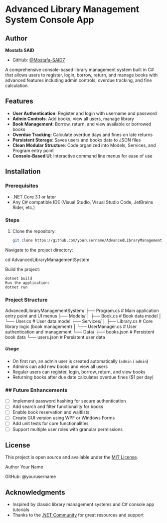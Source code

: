 # Advanced Library Management System Console App
## Author

**Mostafa SAID**  
- GitHub: [@Mostafa-SAID7](https://github.com/Mostafa-SAID7)


A comprehensive console-based library management system built in C# that allows users to register, login, borrow, return, and manage books with advanced features including admin controls, overdue tracking, and fine calculation.

## Features

- **User Authentication**: Register and login with username and password  
- **Admin Controls**: Add books, view all users, manage library  
- **Book Management**: Borrow, return, and view available or borrowed books  
- **Overdue Tracking**: Calculate overdue days and fines on late returns  
- **Persistent Storage**: Saves users and books data to JSON files  
- **Clean Modular Structure**: Code organized into Models, Services, and Program entry point  
- **Console-Based UI**: Interactive command line menus for ease of use  

## Installation

### Prerequisites
- .NET Core 3.1 or later
- Any C# compatible IDE (Visual Studio, Visual Studio Code, JetBrains Rider, etc.)

### Steps
1. Clone the repository:
   ```bash
   git clone https://github.com/yourusername/AdvancedLibraryManagementSystem.git
Navigate to the project directory:

cd AdvancedLibraryManagementSystem

Build the project:
```
dotnet build
Run the application:
dotnet run
```
### Project Structure

AdvancedLibraryManagementSystem/
├── Program.cs                # Main application entry point and UI menus
├── Models/
│   ├── Book.cs              # Book data model
│   └── User.cs              # User data model
├── Services/
│   ├── Library.cs           # Core library logic (book management)
│   └── UserManager.cs       # User authentication and management
└── Data/
    ├── books.json           # Persistent book data
    └── users.json           # Persistent user data
##### Usage

- On first run, an admin user is created automatically (`admin` / `admin`)  
- Admins can add new books and view all users  
- Regular users can register, login, borrow, return, and view books  
- Returning books after due date calculates overdue fines ($1 per day)  


### ## Future Enhancements

- [ ] Implement password hashing for secure authentication  
- [ ] Add search and filter functionality for books  
- [ ] Enable book reservation and waitlists  
- [ ] Create GUI version using WPF or Windows Forms  
- [ ] Add unit tests for core functionalities  
- [ ] Support multiple user roles with granular permissions  

## License

This project is open source and available under the [MIT License](https://opensource.org/licenses/MIT).


Author
Your Name

GitHub: @yourusername

## Acknowledgments

- Inspired by classic library management systems and C# console app tutorials  
- Thanks to the [.NET Community](https://dotnet.microsoft.com/community) for great resources and support  
